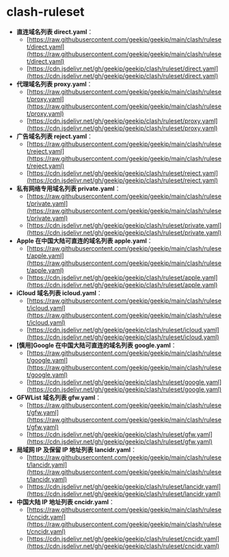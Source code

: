 # clash-ruleset

- **直连域名列表 direct.yaml**：
  - [https://raw.githubusercontent.com/geekip/geekip/main/clash/ruleset/direct.yaml](https://raw.githubusercontent.com/geekip/geekip/main/clash/ruleset/direct.yaml)
  - [https://cdn.jsdelivr.net/gh/geekip/geekip/clash/ruleset/direct.yaml](https://cdn.jsdelivr.net/gh/geekip/geekip/clash/ruleset/direct.yaml)
- **代理域名列表 proxy.yaml**：
  - [https://raw.githubusercontent.com/geekip/geekip/main/clash/ruleset/proxy.yaml](https://raw.githubusercontent.com/geekip/geekip/main/clash/ruleset/proxy.yaml)
  - [https://cdn.jsdelivr.net/gh/geekip/geekip/clash/ruleset/proxy.yaml](https://cdn.jsdelivr.net/gh/geekip/geekip/clash/ruleset/proxy.yaml)
- **广告域名列表 reject.yaml**：
  - [https://raw.githubusercontent.com/geekip/geekip/main/clash/ruleset/reject.yaml](https://raw.githubusercontent.com/geekip/geekip/main/clash/ruleset/reject.yaml)
  - [https://cdn.jsdelivr.net/gh/geekip/geekip/clash/ruleset/reject.yaml](https://cdn.jsdelivr.net/gh/geekip/geekip/clash/ruleset/reject.yaml)
- **私有网络专用域名列表 private.yaml**：
  - [https://raw.githubusercontent.com/geekip/geekip/main/clash/ruleset/private.yaml](https://raw.githubusercontent.com/geekip/geekip/main/clash/ruleset/private.yaml)
  - [https://cdn.jsdelivr.net/gh/geekip/geekip/clash/ruleset/private.yaml](https://cdn.jsdelivr.net/gh/geekip/geekip/clash/ruleset/private.yaml)
- **Apple 在中国大陆可直连的域名列表 apple.yaml**：
  - [https://raw.githubusercontent.com/geekip/geekip/main/clash/ruleset/apple.yaml](https://raw.githubusercontent.com/geekip/geekip/main/clash/ruleset/apple.yaml)
  - [https://cdn.jsdelivr.net/gh/geekip/geekip/clash/ruleset/apple.yaml](https://cdn.jsdelivr.net/gh/geekip/geekip/clash/ruleset/apple.yaml)
- **iCloud 域名列表 icloud.yaml**：
  - [https://raw.githubusercontent.com/geekip/geekip/main/clash/ruleset/icloud.yaml](https://raw.githubusercontent.com/geekip/geekip/main/clash/ruleset/icloud.yaml)
  - [https://cdn.jsdelivr.net/gh/geekip/geekip/clash/ruleset/icloud.yaml](https://cdn.jsdelivr.net/gh/geekip/geekip/clash/ruleset/icloud.yaml)
- **[慎用]Google 在中国大陆可直连的域名列表 google.yaml**：
  - [https://raw.githubusercontent.com/geekip/geekip/main/clash/ruleset/google.yaml](https://raw.githubusercontent.com/geekip/geekip/main/clash/ruleset/google.yaml)
  - [https://cdn.jsdelivr.net/gh/geekip/geekip/clash/ruleset/google.yaml](https://cdn.jsdelivr.net/gh/geekip/geekip/clash/ruleset/google.yaml)
- **GFWList 域名列表 gfw.yaml**：
  - [https://raw.githubusercontent.com/geekip/geekip/main/clash/ruleset/gfw.yaml](https://raw.githubusercontent.com/geekip/geekip/main/clash/ruleset/gfw.yaml)
  - [https://cdn.jsdelivr.net/gh/geekip/geekip/clash/ruleset/gfw.yaml](https://cdn.jsdelivr.net/gh/geekip/geekip/clash/ruleset/gfw.yaml)
- **局域网 IP 及保留 IP 地址列表 lancidr.yaml**：
  - [https://raw.githubusercontent.com/geekip/geekip/main/clash/ruleset/lancidr.yaml](https://raw.githubusercontent.com/geekip/geekip/main/clash/ruleset/lancidr.yaml)
  - [https://cdn.jsdelivr.net/gh/geekip/geekip/clash/ruleset/lancidr.yaml](https://cdn.jsdelivr.net/gh/geekip/geekip/clash/ruleset/lancidr.yaml)
- **中国大陆 IP 地址列表 cncidr.yaml**：
  - [https://raw.githubusercontent.com/geekip/geekip/main/clash/ruleset/cncidr.yaml](https://raw.githubusercontent.com/geekip/geekip/main/clash/ruleset/cncidr.yaml)
  - [https://cdn.jsdelivr.net/gh/geekip/geekip/clash/ruleset/cncidr.yaml](https://cdn.jsdelivr.net/gh/geekip/geekip/clash/ruleset/cncidr.yaml)